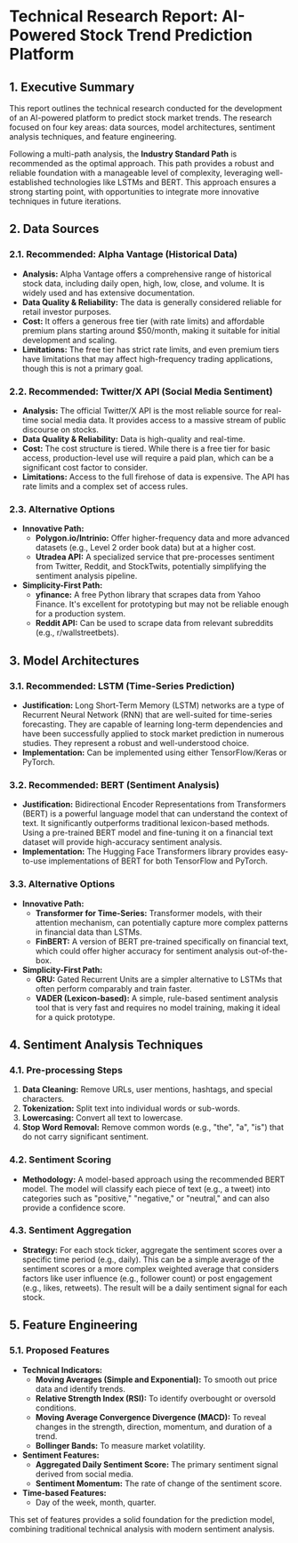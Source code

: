# Technical Research Report: AI-Powered Stock Trend Prediction Platform

## 1. Executive Summary

This report outlines the technical research conducted for the development of an AI-powered platform to predict stock market trends. The research focused on four key areas: data sources, model architectures, sentiment analysis techniques, and feature engineering. 

Following a multi-path analysis, the **Industry Standard Path** is recommended as the optimal approach. This path provides a robust and reliable foundation with a manageable level of complexity, leveraging well-established technologies like LSTMs and BERT. This approach ensures a strong starting point, with opportunities to integrate more innovative techniques in future iterations.

## 2. Data Sources

### 2.1. Recommended: Alpha Vantage (Historical Data)

*   **Analysis:** Alpha Vantage offers a comprehensive range of historical stock data, including daily open, high, low, close, and volume. It is widely used and has extensive documentation.
*   **Data Quality & Reliability:** The data is generally considered reliable for retail investor purposes.
*   **Cost:** It offers a generous free tier (with rate limits) and affordable premium plans starting around $50/month, making it suitable for initial development and scaling.
*   **Limitations:** The free tier has strict rate limits, and even premium tiers have limitations that may affect high-frequency trading applications, though this is not a primary goal.

### 2.2. Recommended: Twitter/X API (Social Media Sentiment)

*   **Analysis:** The official Twitter/X API is the most reliable source for real-time social media data. It provides access to a massive stream of public discourse on stocks.
*   **Data Quality & Reliability:** Data is high-quality and real-time.
*   **Cost:** The cost structure is tiered. While there is a free tier for basic access, production-level use will require a paid plan, which can be a significant cost factor to consider.
*   **Limitations:** Access to the full firehose of data is expensive. The API has rate limits and a complex set of access rules.

### 2.3. Alternative Options

*   **Innovative Path:**
    *   **Polygon.io/Intrinio:** Offer higher-frequency data and more advanced datasets (e.g., Level 2 order book data) but at a higher cost.
    *   **Utradea API:** A specialized service that pre-processes sentiment from Twitter, Reddit, and StockTwits, potentially simplifying the sentiment analysis pipeline.
*   **Simplicity-First Path:**
    *   **yfinance:** A free Python library that scrapes data from Yahoo Finance. It's excellent for prototyping but may not be reliable enough for a production system.
    *   **Reddit API:** Can be used to scrape data from relevant subreddits (e.g., r/wallstreetbets).

## 3. Model Architectures

### 3.1. Recommended: LSTM (Time-Series Prediction)

*   **Justification:** Long Short-Term Memory (LSTM) networks are a type of Recurrent Neural Network (RNN) that are well-suited for time-series forecasting. They are capable of learning long-term dependencies and have been successfully applied to stock market prediction in numerous studies. They represent a robust and well-understood choice.
*   **Implementation:** Can be implemented using either TensorFlow/Keras or PyTorch.

### 3.2. Recommended: BERT (Sentiment Analysis)

*   **Justification:** Bidirectional Encoder Representations from Transformers (BERT) is a powerful language model that can understand the context of text. It significantly outperforms traditional lexicon-based methods. Using a pre-trained BERT model and fine-tuning it on a financial text dataset will provide high-accuracy sentiment analysis.
*   **Implementation:** The Hugging Face Transformers library provides easy-to-use implementations of BERT for both TensorFlow and PyTorch.

### 3.3. Alternative Options

*   **Innovative Path:**
    *   **Transformer for Time-Series:** Transformer models, with their attention mechanism, can potentially capture more complex patterns in financial data than LSTMs.
    *   **FinBERT:** A version of BERT pre-trained specifically on financial text, which could offer higher accuracy for sentiment analysis out-of-the-box.
*   **Simplicity-First Path:**
    *   **GRU:** Gated Recurrent Units are a simpler alternative to LSTMs that often perform comparably and train faster.
    *   **VADER (Lexicon-based):** A simple, rule-based sentiment analysis tool that is very fast and requires no model training, making it ideal for a quick prototype.

## 4. Sentiment Analysis Techniques

### 4.1. Pre-processing Steps

1.  **Data Cleaning:** Remove URLs, user mentions, hashtags, and special characters.
2.  **Tokenization:** Split text into individual words or sub-words.
3.  **Lowercasing:** Convert all text to lowercase.
4.  **Stop Word Removal:** Remove common words (e.g., "the", "a", "is") that do not carry significant sentiment.

### 4.2. Sentiment Scoring

*   **Methodology:** A model-based approach using the recommended BERT model. The model will classify each piece of text (e.g., a tweet) into categories such as "positive," "negative," or "neutral," and can also provide a confidence score.

### 4.3. Sentiment Aggregation

*   **Strategy:** For each stock ticker, aggregate the sentiment scores over a specific time period (e.g., daily). This can be a simple average of the sentiment scores or a more complex weighted average that considers factors like user influence (e.g., follower count) or post engagement (e.g., likes, retweets). The result will be a daily sentiment signal for each stock.

## 5. Feature Engineering

### 5.1. Proposed Features

*   **Technical Indicators:**
    *   **Moving Averages (Simple and Exponential):** To smooth out price data and identify trends.
    *   **Relative Strength Index (RSI):** To identify overbought or oversold conditions.
    *   **Moving Average Convergence Divergence (MACD):** To reveal changes in the strength, direction, momentum, and duration of a trend.
    *   **Bollinger Bands:** To measure market volatility.
*   **Sentiment Features:**
    *   **Aggregated Daily Sentiment Score:** The primary sentiment signal derived from social media.
    *   **Sentiment Momentum:** The rate of change of the sentiment score.
*   **Time-based Features:**
    *   Day of the week, month, quarter.

This set of features provides a solid foundation for the prediction model, combining traditional technical analysis with modern sentiment analysis.